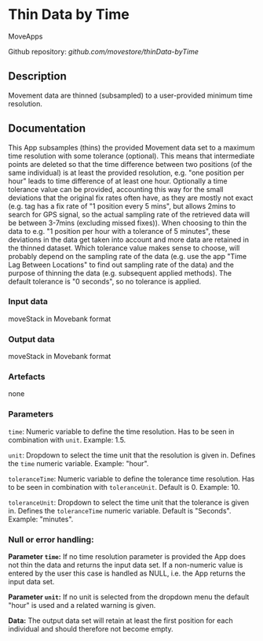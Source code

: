 # Thin Data by Time
MoveApps

Github repository: *github.com/movestore/thinData-byTime*

## Description
Movement data are thinned (subsampled) to a user-provided minimum time resolution. 

## Documentation
This App subsamples (thins) the provided Movement data set to a maximum time resolution with some tolerance (optional). This means that intermediate points are deleted so that the time difference between two positions (of the same individual) is at least the provided resolution, e.g. "one position per hour" leads to time difference of at least one hour. 
Optionally a time tolerance value can be provided, accounting this way for the small deviations that the original fix rates often have, as they are mostly not exact (e.g. tag has a fix rate of "1 position every 5 mins", but allows 2mins to search for GPS signal, so the actual sampling rate of the retrieved data will be between 3-7mins (excluding missed fixes)). When choosing to thin the data to e.g. "1 position per hour with a tolerance of 5 minutes", these deviations in the data get taken into account and more data are retained in the thinned dataset. Which tolerance value makes sense to choose, will probably depend on the sampling rate of the data (e.g. use the app "Time Lag Between Locations" to find out sampling rate of the data) and the purpose of thinning the data (e.g. subsequent applied methods). The default tolerance is "0 seconds", so no tolerance is applied.

### Input data
moveStack in Movebank format

### Output data
moveStack in Movebank format

### Artefacts
none

### Parameters 
`time`: Numeric variable to define the time resolution. Has to be seen in combination with `unit`. Example: 1.5.

`unit`: Dropdown to select the time unit that the resolution is given in. Defines the `time` numeric variable. Example: "hour". 

`toleranceTime`: Numeric variable to define the tolerance time resolution. Has to be seen in combination with `toleranceUnit`. Default is 0. Example: 10. 

`toleranceUnit`: Dropdown to select the time unit that the tolerance is given in. Defines the `toleranceTime` numeric variable. Default is "Seconds". Example: "minutes". 


### Null or error handling:
**Parameter `time`:** If no time resolution parameter is provided the App does not thin the data and returns the input data set. If a non-numeric value is entered by the user this case is handled as NULL, i.e. the App returns the input data set.

**Parameter `unit`:** If no unit is selected from the dropdown menu the default "hour" is used and a related warning is given.

**Data:** The output data set will retain at least the first position for each individual and should therefore not become empty.